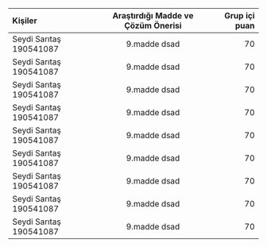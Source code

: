 | Kişiler  | Araştırdığı Madde ve Çözüm Önerisi  | Grup içi puan |
| :------------ |:---------------:| -----:|
| Seydi Sarıtaş 190541087    | 9.madde dsad | 70 |
| Seydi Sarıtaş 190541087   | 9.madde dsad | 70 |
| Seydi Sarıtaş 190541087   | 9.madde dsad | 70 |
| Seydi Sarıtaş 190541087    | 9.madde dsad | 70 |
| Seydi Sarıtaş 190541087    | 9.madde dsad | 70 |
| Seydi Sarıtaş 190541087    | 9.madde dsad | 70 |
| Seydi Sarıtaş 190541087    | 9.madde dsad | 70 |
| Seydi Sarıtaş 190541087    | 9.madde dsad | 70 |
| Seydi Sarıtaş 190541087  | 9.madde dsad | 70 |
